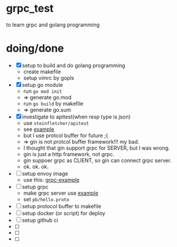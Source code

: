 # grpc_test

to learn grpc and golang programming

# doing/done

- [x] setup to build and do golang programming
    - create makefile
    - setup vimrc by gopls
- [x] setup go module
    - run `go mod init`
    - => generate go.mod
    - run `go build` by makefile
    - => generate go.sum
- [x] investigate to apitest(when resp type is json)
    - use `steinfletcher/apitest` 
    - see [example](https://github.com/steinfletcher/apitest/blob/master/examples/gin/api_test.go)
    - but I use protcol buffer for future ;(
    - => gin is not protcol buffer framework!!! my bad.
    - I thought that gin support grpc for SERVER, but I was wrong.
    - gin is just a http framework, not grpc.
    - gin suppoer grpc as CLIENT, so gin can connect grpc server.
    - ok. ok. ok.
- [ ] setup envoy image
    - use this: [grpc-example](https://github.com/grpc/grpc-web/tree/master/net/grpc/gateway/examples/helloworld)
- [ ] setup grpc
    - make grpc server use [example](https://github.com/grpc/grpc-web/tree/master/net/grpc/gateway/examples/helloworld)
    - set `pb/hello.proto`
- [ ] setup protocol buffer to makefile
- [ ] setup docker (or script) for deploy
- [ ] setup github ci
- [ ] 
- [ ] 
- [ ] 

